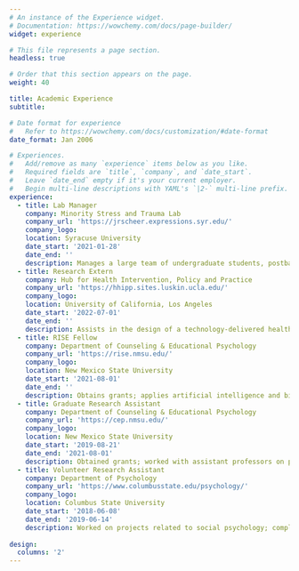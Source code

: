 ```yaml
---
# An instance of the Experience widget.
# Documentation: https://wowchemy.com/docs/page-builder/
widget: experience

# This file represents a page section.
headless: true

# Order that this section appears on the page.
weight: 40

title: Academic Experience
subtitle:

# Date format for experience
#   Refer to https://wowchemy.com/docs/customization/#date-format
date_format: Jan 2006

# Experiences.
#   Add/remove as many `experience` items below as you like.
#   Required fields are `title`, `company`, and `date_start`.
#   Leave `date_end` empty if it's your current employer.
#   Begin multi-line descriptions with YAML's `|2-` multi-line prefix.
experience:
  - title: Lab Manager
    company: Minority Stress and Trauma Lab
    company_url: 'https://jrscheer.expressions.syr.edu/'
    company_logo: 
    location: Syracuse University
    date_start: '2021-01-28'
    date_end: ''
    description: Manages a large team of undergraduate students, postbaccalaureate research assistants, and graduate students; implements multiple funded projects to understand how psychosocial stressors impact the development and course of PTSD symptoms and hazardous drinking among sexual minority women; assists in funding acquisition; disseminates findings.
  - title: Research Extern
    company: Hub for Health Intervention, Policy and Practice
    company_url: 'https://hhipp.sites.luskin.ucla.edu/'
    company_logo: 
    location: University of California, Los Angeles
    date_start: '2022-07-01'
    date_end: ''
    description: Assists in the design of a technology-delivered health promotion intervention to reduce HIV risk among gay, bisexual, and other men who have sex with men; disseminates findings.
  - title: RISE Fellow
    company: Department of Counseling & Educational Psychology
    company_url: 'https://rise.nmsu.edu/'
    company_logo: 
    location: New Mexico State University
    date_start: '2021-08-01'
    date_end: ''
    description: Obtains grants; applies artificial intelligence and big data to the study of psychosocial stressors among LGBTQ+ adults; manages a large team of undergraduate students, doctoral students, postdoctoral fellows, and assistant professors in the creation of a large, qualitatively annotated database of social media posts; disseminates results.
  - title: Graduate Research Assistant
    company: Department of Counseling & Educational Psychology
    company_url: 'https://cep.nmsu.edu/'
    company_logo: 
    location: New Mexico State University
    date_start: '2019-08-21'
    date_end: '2021-08-01'
    description: Obtained grants; worked with assistant professors on projects related to LGBTQ+ health; trained and supervised undergraduate research assistants; disseminated results.
  - title: Volunteer Research Assistant
    company: Department of Psychology
    company_url: 'https://www.columbusstate.edu/psychology/'
    company_logo: 
    location: Columbus State University
    date_start: '2018-06-08'
    date_end: '2019-06-14'
    description: Worked on projects related to social psychology; completed training in univariate and multivariate statistics; attended local data science meetings.
    
design:
  columns: '2'
---
```

